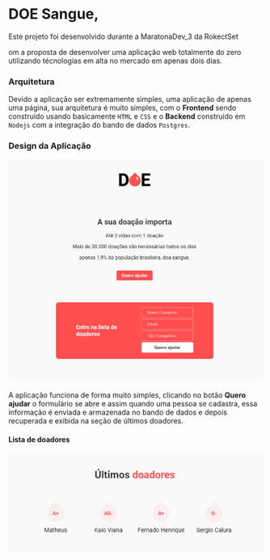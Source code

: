 # DOE Sangue,

Este projeto foi desenvolvido durante a MaratonaDev_3 da RokectSet

om a proposta de desenvolver uma aplicação web totalmente do zero utilizando técnologias em alta no mercado em apenas dois dias. 

### Arquitetura
Devido a aplicação ser extremamente simples, uma aplicação de apenas uma página, sua arquitetura é muito simples, com o **Frontend**
sendo construído usando basicamente `HTML` e `CSS` e o **Backend** construído em `Nodejs` com a integração do bando de dados `Postgres`.

### Design da Aplicação
![](./img1_Readme.png)


A aplicação funciona de forma muito simples, clicando no botão **Quero ajudar** o formulário se abre e assim quando uma pessoa se cadastra, 
essa informação é enviada e armazenada no bando de dados e depois recuperada e exibida na seção de últimos doadores.

#### Lista de doadores


![](./img_Readme.png)

